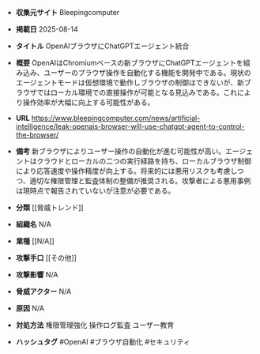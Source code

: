 - **収集元サイト**
Bleepingcomputer

- **掲載日**
2025-08-14

- **タイトル**
OpenAIブラウザにChatGPTエージェント統合

- **概要**
OpenAIはChromiumベースの新ブラウザにChatGPTエージェントを組み込み、ユーザーのブラウザ操作を自動化する機能を開発中である。現状のエージェントモードは仮想環境で動作しブラウザの制御はできないが、新ブラウザではローカル環境での直接操作が可能となる見込みである。これにより操作効率が大幅に向上する可能性がある。

- **URL**
https://www.bleepingcomputer.com/news/artificial-intelligence/leak-openais-browser-will-use-chatgpt-agent-to-control-the-browser/

- **備考**
新ブラウザによりユーザー操作の自動化が進む可能性が高い。エージェントはクラウドとローカルの二つの実行経路を持ち、ローカルブラウザ制御により応答速度や操作精度が向上する。将来的には悪用リスクも考慮しつつ、適切な権限管理と監査体制の整備が推奨される。攻撃者による悪用事例は現時点で報告されていないが注意が必要である。

- **分類**
[[脅威トレンド]]

- **組織名**
N/A

- **業種**
[[N/A]]

- **攻撃手口**
[[その他]]

- **攻撃影響**
N/A

- **脅威アクター**
N/A

- **原因**
N/A

- **対処方法**
権限管理強化 操作ログ監査 ユーザー教育

- **ハッシュタグ**
#OpenAI #ブラウザ自動化 #セキュリティ
